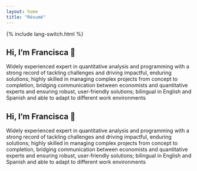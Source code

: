 ```yaml
---
layout: home
title: "Résumé"
---
```



<p>{% include lang-switch.html %}</p>

<div data-lang="es" markdown="1">
  
## Hi, I’m Francisca 👋

Widely experienced expert in quantitative analysis and programming with a strong record of tackling challenges and
driving impactful, enduring solutions; highly skilled in managing complex projects from concept to completion, bridging communication
between economists and quantitative experts and ensuring robust, user-friendly solutions; bilingual in English and Spanish and able to
adapt to different work environments

</div>

<div data-lang="en" markdown="1">

## Hi, I’m Francisca 👋

Widely experienced expert in quantitative analysis and programming with a strong record of tackling challenges and
driving impactful, enduring solutions; highly skilled in managing complex projects from concept to completion, bridging communication
between economists and quantitative experts and ensuring robust, user-friendly solutions; bilingual in English and Spanish and able to
adapt to different work environments
</div>
